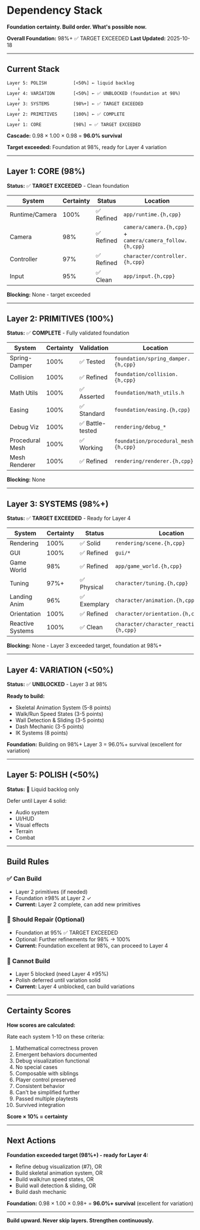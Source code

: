 # Dependency Stack

**Foundation certainty. Build order. What's possible now.**

**Overall Foundation:** 98%+ ✅ TARGET EXCEEDED
**Last Updated:** 2025-10-18

---

## Current Stack

```
Layer 5: POLISH          [<50%] ← liquid backlog
    ↓
Layer 4: VARIATION       [<50%] ← ✅ UNBLOCKED (foundation at 98%)
    ↓
Layer 3: SYSTEMS         [98%+] ← ✅ TARGET EXCEEDED
    ↓
Layer 2: PRIMITIVES      [100%] ← ✅ COMPLETE
    ↓
Layer 1: CORE            [98%] ← ✅ TARGET EXCEEDED
```

**Cascade:** 0.98 × 1.00 × 0.98 = **96.0% survival**

**Target exceeded:** Foundation at 98%, ready for Layer 4 variation

---

## Layer 1: CORE (98%)

**Status:** ✅ **TARGET EXCEEDED** - Clean foundation

| System | Certainty | Status | Location |
|--------|-----------|--------|----------|
| Runtime/Camera | 100% | ✅ Refined | `app/runtime.{h,cpp}` |
| Camera | 98% | ✅ Refined | `camera/camera.{h,cpp}` + `camera/camera_follow.{h,cpp}` |
| Controller | 97% | ✅ Refined | `character/controller.{h,cpp}` |
| Input | 95% | ✅ Clean | `app/input.{h,cpp}` |

**Blocking:** None - target exceeded

---

## Layer 2: PRIMITIVES (100%)

**Status:** ✅ **COMPLETE** - Fully validated foundation

| System | Certainty | Validation | Location |
|--------|-----------|------------|----------|
| Spring-Damper | 100% | ✅ Tested | `foundation/spring_damper.{h,cpp}` |
| Collision | 100% | ✅ Refined | `foundation/collision.{h,cpp}` |
| Math Utils | 100% | ✅ Asserted | `foundation/math_utils.h` |
| Easing | 100% | ✅ Standard | `foundation/easing.{h,cpp}` |
| Debug Viz | 100% | ✅ Battle-tested | `rendering/debug_*` |
| Procedural Mesh | 100% | ✅ Working | `foundation/procedural_mesh.{h,cpp}` |
| Mesh Renderer | 100% | ✅ Refined | `rendering/renderer.{h,cpp}` |

**Blocking:** None

---

## Layer 3: SYSTEMS (98%+)

**Status:** ✅ **TARGET EXCEEDED** - Ready for Layer 4

| System | Certainty | Status | Location |
|--------|-----------|--------|----------|
| Rendering | 100% | ✅ Solid | `rendering/scene.{h,cpp}` |
| GUI | 100% | ✅ Refined | `gui/*` |
| Game World | 98% | ✅ Refined | `app/game_world.{h,cpp}` |
| Tuning | 97%+ | ✅ Physical | `character/tuning.{h,cpp}` |
| Landing Anim | 96% | ✅ Exemplary | `character/animation.{h,cpp}` |
| Orientation | 100% | ✅ Refined | `character/orientation.{h,cpp}` |
| Reactive Systems | 100% | ✅ Clean | `character/character_reactive_systems.{h,cpp}` |

**Blocking:** None - Layer 3 exceeded target, foundation at 98%+

---

## Layer 4: VARIATION (<50%)

**Status:** ✅ **UNBLOCKED** - Layer 3 at 98%

**Ready to build:**
- Skeletal Animation System (5-8 points)
- Walk/Run Speed States (3-5 points)
- Wall Detection & Sliding (3-5 points)
- Dash Mechanic (3-5 points)
- IK Systems (8 points)

**Foundation:** Building on 98%+ Layer 3 = 96.0%+ survival (excellent for variation)

---

## Layer 5: POLISH (<50%)

**Status:** 🚫 Liquid backlog only

Defer until Layer 4 solid:
- Audio system
- UI/HUD
- Visual effects
- Terrain
- Combat

---

## Build Rules

### ✅ Can Build
- Layer 2 primitives (if needed)
- Foundation ≥98% at Layer 2 ✓
- **Current:** Layer 2 complete, can add new primitives

### 🔧 Should Repair (Optional)
- Foundation at 95% ✅ TARGET EXCEEDED
- Optional: Further refinements for 98% → 100%
- **Current:** Foundation excellent at 98%, can proceed to Layer 4

### 🚫 Cannot Build
- Layer 5 blocked (need Layer 4 ≥95%)
- Polish deferred until variation solid
- **Current:** Layer 4 unblocked, can build variations

---

## Certainty Scores

**How scores are calculated:**

Rate each system 1-10 on these criteria:
1. Mathematical correctness proven
2. Emergent behaviors documented
3. Debug visualization functional
4. No special cases
5. Composable with siblings
6. Player control preserved
7. Consistent behavior
8. Can't be simplified further
9. Passed multiple playtests
10. Survived integration

**Score × 10% = certainty**

---

## Next Actions

**Foundation exceeded target (98%+) - ready for Layer 4:**
- Refine debug visualization (#7), OR
- Build skeletal animation system, OR
- Build walk/run speed states, OR
- Build wall detection & sliding, OR
- Build dash mechanic

**Foundation:** 0.98 × 1.00 × 0.98+ = **96.0%+ survival** (excellent for variation)

---

**Build upward. Never skip layers. Strengthen continuously.**
